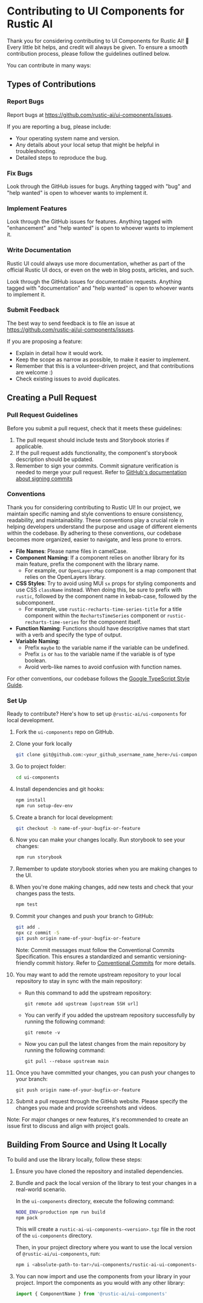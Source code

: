 # Contributing to UI Components for Rustic AI

Thank you for considering contributing to UI Components for Rustic AI! 🎉 Every little bit
helps, and credit will always be given. To ensure a smooth contribution process, please follow the guidelines outlined below.

You can contribute in many ways:

## Types of Contributions

### Report Bugs

Report bugs at <https://github.com/rustic-ai/ui-components/issues>.

If you are reporting a bug, please include:

- Your operating system name and version.
- Any details about your local setup that might be helpful in troubleshooting.
- Detailed steps to reproduce the bug.

### Fix Bugs

Look through the GitHub issues for bugs. Anything tagged with "bug" and "help
wanted" is open to whoever wants to implement it.

### Implement Features

Look through the GitHub issues for features. Anything tagged with "enhancement"
and "help wanted" is open to whoever wants to implement it.

### Write Documentation

Rustic UI could always use more documentation, whether as part of the
official Rustic UI docs, or even on the web in blog posts,
articles, and such.

Look through the GitHub issues for documentation requests. Anything tagged with
"documentation" and "help wanted" is open to whoever wants to implement it.

### Submit Feedback

The best way to send feedback is to file an issue at <https://github.com/rustic-ai/ui-components/issues>.

If you are proposing a feature:

- Explain in detail how it would work.
- Keep the scope as narrow as possible, to make it easier to implement.
- Remember that this is a volunteer-driven project, and that contributions
  are welcome :)
- Check existing issues to avoid duplicates.

## Creating a Pull Request

### Pull Request Guidelines

Before you submit a pull request, check that it meets these guidelines:

1. The pull request should include tests and Storybook stories if applicable.
2. If the pull request adds functionality, the component's storybook description should be updated.
3. Remember to sign your commits. Commit signature verification is needed to merge your pull request. Refer to [GitHub's documentation about signing commits](https://docs.github.com/en/authentication/managing-commit-signature-verification/signing-commits)

### Conventions

Thank you for considering contributing to Rustic UI! In our project, we maintain specific naming and style conventions to ensure consistency, readability, and maintainability. These conventions play a crucial role in helping developers understand the purpose and usage of different elements within the codebase. By adhering to these conventions, our codebase becomes more organized, easier to navigate, and less prone to errors.

- **File Names**: Please name files in camelCase.
- **Component Naming**: If a component relies on another library for its main feature, prefix the component with the library name.
  - For example, our `OpenLayersMap` component is a map component that relies on the OpenLayers library.
- **CSS Styles**: Try to avoid using MUI `sx` props for styling components and use CSS `className` instead. When doing this, be sure to prefix with `rustic`, followed by the component name in kebab-case, followed by the subcomponent.
  - For example, use `rustic-recharts-time-series-title` for a title component within the `RechartsTimeSeries` component or `rustic-recharts-time-series` for the component itself.
- **Function Naming**: Functions should have descriptive names that start with a verb and specify the type of output.
- **Variable Naming**:
  - Prefix `maybe` to the variable name if the variable can be undefined.
  - Prefix `is` or `has` to the variable name if the variable is of type boolean.
  - Avoid verb-like names to avoid confusion with function names.

For other conventions, our codebase follows the [Google TypeScript Style Guide](https://google.github.io/styleguide/tsguide.html).

### Set Up

Ready to contribute? Here's how to set up `@rustic-ai/ui-components` for local development.

1.  Fork the `ui-components` repo on GitHub.
2.  Clone your fork locally

    ```bash
    git clone git@github.com:<your_github_username_name_here>/ui-components.git
    ```

3.  Go to project folder:

    ```bash
    cd ui-components
    ```

4.  Install dependencies and git hooks:

    ```bash
    npm install
    npm run setup-dev-env
    ```

5.  Create a branch for local development:

    ```bash
    git checkout -b name-of-your-bugfix-or-feature
    ```

6.  Now you can make your changes locally. Run storybook to see your changes:

    ```bash
    npm run storybook
    ```

7.  Remember to update storybook stories when you are making changes to the UI.

8.  When you're done making changes, add new tests and check that your changes pass the tests.

    ```bash
    npm test
    ```

9.  Commit your changes and push your branch to GitHub:

    ```bash
    git add .
    npx cz commit -S
    git push origin name-of-your-bugfix-or-feature
    ```

    Note: Commit messages must follow the Conventional Commits Specification. This ensures a standardized and semantic versioning-friendly commit history. Refer to [Conventional Commits](https://www.conventionalcommits.org/en/v1.0.0/) for more details.

10. You may want to add the remote upstream repository to your local repository to stay in sync with the main repository:

    - Run this command to add the upstream repository:

      ```
      git remote add upstream [upstream SSH url]
      ```

    - You can verify if you added the upstream repository successfully by running the following command:

      ```
      git remote -v
      ```

    - Now you can pull the latest changes from the main repository by running the following command:

      ```
      git pull --rebase upstream main
      ```

11. Once you have committed your changes, you can push your changes to your branch:

    ```
    git push origin name-of-your-bugfix-or-feature
    ```

12. Submit a pull request through the GitHub website. Please specify the changes you made and provide screenshots and videos.

Note: For major changes or new features, it's recommended to create an issue first to discuss and align with project goals.

## Building From Source and Using It Locally

To build and use the library locally, follow these steps:

1. Ensure you have cloned the repository and installed dependencies.

2. Bundle and pack the local version of the library to test your changes in a real-world scenario.

   In the `ui-components` directory, execute the following command:

   ```bash
   NODE_ENV=production npm run build
   npm pack
   ```

   This will create a `rustic-ai-ui-components-<version>.tgz` file in the root of the `ui-components` directory.

   Then, in your project directory where you want to use the local version of `@rustic-ai/ui-components`, run:

   ```bash
   npm i <absolute-path-to-tar>/ui-components/rustic-ai-ui-components-<version>.tgz
   ```

3. You can now import and use the components from your library in your project. Import the components as you would with any other library:

   ```javascript
   import { ComponentName } from '@rustic-ai/ui-components'
   ```

